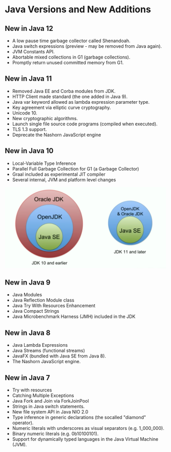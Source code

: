 # Java Versions and New Additions

## New in Java 12

* A low pause time garbage collector called Shenandoah.
* Java switch expressions (preview - may be removed from Java again).
* JVM Constants API.
* Abortable mixed collections in G1 (garbage collections).
* Promptly return unused committed memory from G1.

## New in Java 11

* Removed Java EE and Corba modules from JDK.
* HTTP Client made standard (the one added in Java 9).
* Java var keyword allowed as lambda expression parameter type.
* Key agreement via elliptic curve cryptography.
* Unicode 10.
* New cryptographic algorithms.
* Launch single file source code programs (compiled when executed).
* TLS 1.3 support.
* Deprecate the Nashorn JavaScript engine

## New in Java 10

* Local-Variable Type Inference
* Parallel Full Garbage Collection for G1 (a Garbage Collector)
* Graal included as experimental JIT compiler
* Several internal, JVM and platform level changes

![openjdk-oraclejdk.png](images/openjdk-oraclejdk.png)

## New in Java 9

* Java Modules
* Java Reflection Module class
* Java Try With Resources Enhancement
* Java Compact Strings
* Java Microbenchmark Harness (JMH) included in the JDK

## New in Java 8

* Java Lambda Expressions
* Java Streams (functional streams)
* JavaFX (bundled with Java SE from Java 8).
* The Nashorn JavaScript engine.

## New in Java 7

* Try with resources
* Catching Multiple Exceptions
* Java Fork and Join via ForkJoinPool
* Strings in Java switch statements.
* New file system API in Java NIO 2.0
* Type inference in generic declarations (the socalled "diamond" operator).
* Numeric literals with underscores as visual separators (e.g. 1_000_000).
* Binary numeric literals (e.g. 0b10100101).
* Support for dynamically typed languages in the Java Virtual Machine (JVM).
